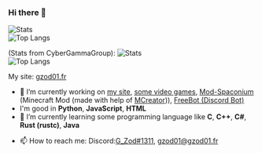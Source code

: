 ### Hi there 👋


![Stats](https://github-readme-stats.vercel.app/api?username=gzod01&show_icons=true&count_private=true)<br>
![Top Langs](https://github-readme-stats.vercel.app/api/top-langs/?username=gzod01&langs_count=8&layout=compact&count_private=true)

(Stats from CyberGammaGroup):
![Stats](https://github-readme-stats.vercel.app/api?username=gzod01&show_icons=true&count_private=true&role=OWNER,ORGANIZATION_MEMBER,COLLABORATOR)<br>
![Top Langs](https://github-readme-stats.vercel.app/api/top-langs/?username=gzod01&langs_count=8&layout=compact&count_private=true&role=OWNER,ORGANIZATION_MEMBER,COLLABORATOR)


My site: <a href="http://gzod01.fr">gzod01.fr</a>

- 🔭 I’m currently working on [my site](https://gzod01.fr), [some video games](https://gzod01.fr/games), <a href="https://github.com/gzod01/Mod-Spaconium">Mod-Spaconium</a> (Minecraft Mod (made with help of <a href="mcreator.net">MCreator</a>)), <a href="https://gzod01.github.io/freebot">FreeBot (Discord Bot)</a>
- I'm good in **Python**, **JavaScript**, **HTML**
- 🌱 I’m currently learning some programming language like **C**, **C++**, **C#**, **Rust (rustc)**, **Java**
<!-- - 👯 I’m looking to collaborate on ...
- 🤔 I’m looking for help with ...
- 💬 Ask me about ... -->
- 📫 How to reach me: Discord:<a href="https://discord.com/users/690103250636243068">G_Zod#1311</a>, <a href="mailto:gzod01@gzod01.fr">gzod01@gzod01.fr</a>
<!-- - 😄 Pronouns: ...
- ⚡ Fun fact: ... -->
